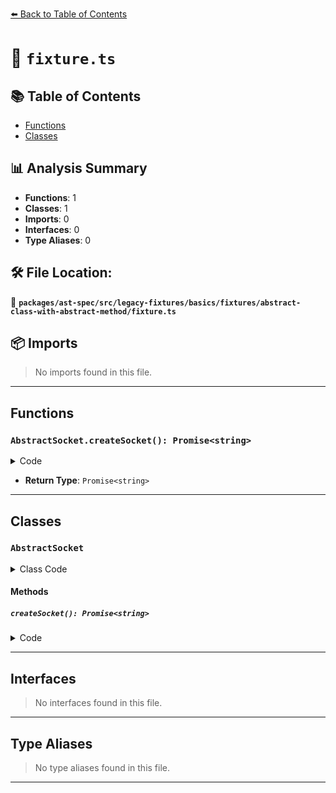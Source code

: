[⬅️ Back to Table of Contents](../../../../../../../index.md)

# 📄 `fixture.ts`

## 📚 Table of Contents

- [Functions](#functions)
- [Classes](#classes)

## 📊 Analysis Summary

- **Functions**: 1
- **Classes**: 1
- **Imports**: 0
- **Interfaces**: 0
- **Type Aliases**: 0

## 🛠️ File Location:
📂 **`packages/ast-spec/src/legacy-fixtures/basics/fixtures/abstract-class-with-abstract-method/fixture.ts`**

## 📦 Imports

> No imports found in this file.


---

## Functions

### `AbstractSocket.createSocket(): Promise<string>`

<details><summary>Code</summary>

```ts
abstract createSocket(): Promise<string>;
```
</details>

- **Return Type**: `Promise<string>`

---

## Classes

### `AbstractSocket`

<details><summary>Class Code</summary>

```ts
export abstract class AbstractSocket {
  abstract createSocket(): Promise<string>;
}
```
</details>

#### Methods

##### `createSocket(): Promise<string>`

<details><summary>Code</summary>

```ts
abstract createSocket(): Promise<string>;
```
</details>


---

## Interfaces

> No interfaces found in this file.


---

## Type Aliases

> No type aliases found in this file.


---
